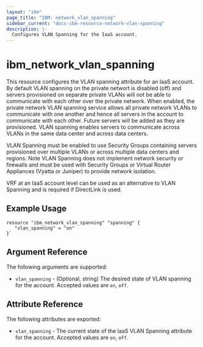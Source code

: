 ```yaml
---
layout: "ibm"
page_title: "IBM: network_vlan_spanning"
sidebar_current: "docs-ibm-resource-network-vlan-spanning"
description: |-
  Configures VLAN Spanning for the IaaS account.
---
```


# ibm\_network_vlan_spanning

This resource configures the VLAN spanning attribute for an IaaS account. By default VLAN spanning on the private networt is disabled (off) and servers provisioned on separate private VLANs will not be able to communicate with each other over the private network. When enabled, the private network VLAN spanning service allows all private network VLANs to communicate with one another and hence all servers in the account to communicate with each other. Future servers will be added as they are provisioned. VLAN spanning enables servers to communicate across VLANs in the same data center and across data centers. 

VLAN Spanning must be enabled to use Security Groups containing servers provisioned over multiple VLANs or across multiple data centers and regions. Note VLAN Spanning does not implement network security or firewalls and must be used with Security Groups or Virtual Router Appliances (Vyatta or Juniper) to provide network isolation. 

VRF at an IaaS account level can be used as an alternative to VLAN Spanning and is required if DirectLink is used.  



## Example Usage

```hcl
resource "ibm_network_vlan_spanning" "spanning" {
   "vlan_spanning" = "on"
}`
```


## Argument Reference

The following arguments are supported:

* `vlan_spanning` - (Optional, string) The desired state of VLAN spanning for the account. Accepted values are `on`, `off`.


## Attribute Reference

The following attributes are exported:

* `vlan_spanning` - The current state of the IaaS VLAN Spanning attribute for the account. Accepted values are `on`, `off`.
